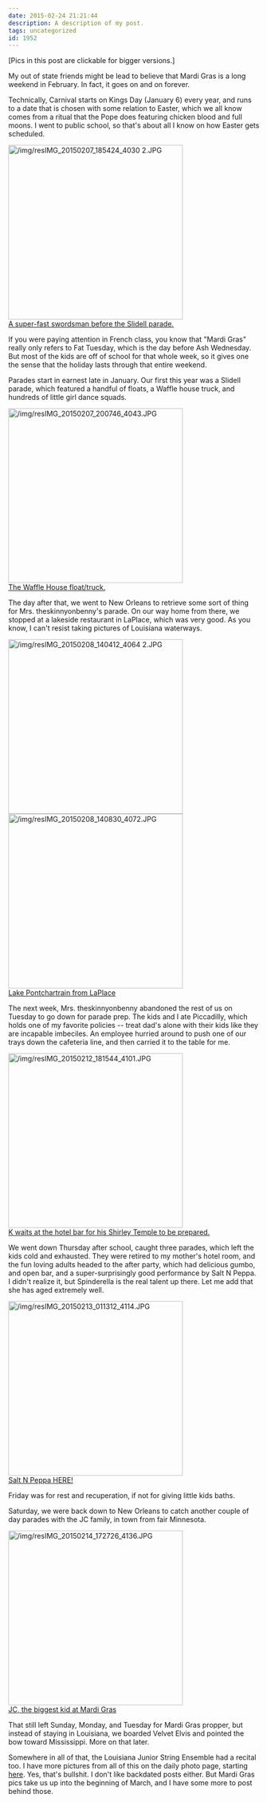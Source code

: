 ```yaml
---
date: 2015-02-24 21:21:44
description: A description of my post.
tags: uncategorized
id: 1952
---
```

[Pics in this post are clickable for bigger versions.]

My out of state friends might be lead to believe that Mardi Gras is a long weekend in February.  In fact, it goes on and on forever.

Technically, Carnival starts on Kings Day (January 6) every year, and runs to a date that is chosen with some relation to Easter, which we all know comes from a ritual that the Pope does featuring chicken blood and full moons.  I went to public school, so that's about all I know on how Easter gets scheduled.
<!--more-->
<a class="lightview centered" href="/img/resIMG_20150207_185424_4030 2.JPG" data-lightview-caption="A super-fast swordsman before the Slidell parade.
" data-lightview-group="group1"><img src="/img/resIMG_20150207_185424_4030 2.JPG" alt="/img/resIMG_20150207_185424_4030 2.JPG" width="350px"><br><span class="caption">A super-fast swordsman before the Slidell parade.
</span></a>

If you were paying attention in French class, you know that "Mardi Gras" really only refers to Fat Tuesday, which is the day before Ash Wednesday.  But most of the kids are off of school for that whole week, so it gives one the sense that the holiday lasts through that entire weekend.  

Parades start in earnest late in January.  Our first this year was a Slidell parade, which featured a handful of floats, a Waffle house truck, and hundreds of little girl dance squads.  

<a class="lightview centered" href="/img/resIMG_20150207_200746_4043.JPG" data-lightview-caption="The Waffle House float/truck.
" data-lightview-group="group1"><img src="/img/resIMG_20150207_200746_4043.JPG" alt="/img/resIMG_20150207_200746_4043.JPG" width="350px"><br><span class="caption">The Waffle House float/truck.
</span></a>

The day after that, we went to New Orleans to retrieve some sort of thing for Mrs. theskinnyonbenny's parade.  On our way home from there, we stopped at a lakeside restaurant in LaPlace, which was very good.  As you know, I can't resist taking pictures of Louisiana waterways.

<a class="lightview centered" href="/img/resIMG_20150208_140412_4064 2.JPG" data-lightview-caption="" data-lightview-group="group1"><img src="/img/resIMG_20150208_140412_4064 2.JPG" alt="/img/resIMG_20150208_140412_4064 2.JPG" width="350px"><br><span class="caption"></span></a>
<a class="lightview centered" href="/img/resIMG_20150208_140830_4072.JPG" data-lightview-caption="Lake Pontchartrain from LaPlace
" data-lightview-group="group1"><img src="/img/resIMG_20150208_140830_4072.JPG" alt="/img/resIMG_20150208_140830_4072.JPG" width="350px"><br><span class="caption">Lake Pontchartrain from LaPlace
</span></a>

The next week, Mrs. theskinnyonbenny abandoned the rest of us on Tuesday to go down for parade prep.  The kids and I ate Piccadilly, which holds one of my favorite policies -- treat dad's alone with their kids like they are incapable imbeciles.  An employee hurried around to push one of our trays down the cafeteria line, and then carried it to the table for me.

<a class="lightview centered" href="/img/resIMG_20150212_181544_4101.JPG" data-lightview-caption="K waits at the hotel bar for his Shirley Temple to be prepared.
" data-lightview-group="group1"><img src="/img/resIMG_20150212_181544_4101.JPG" alt="/img/resIMG_20150212_181544_4101.JPG" width="350px"><br><span class="caption">K waits at the hotel bar for his Shirley Temple to be prepared.
</span></a>

We went down Thursday after school, caught three parades, which left the kids cold and exhausted.  They were retired to my mother's hotel room, and the fun loving adults headed to the after party, which had delicious gumbo, and open bar, and a super-surprisingly good performance by Salt N Peppa.  I didn't realize it, but Spinderella is the real talent up there.  Let me add that she has aged extremely well.

<a class="lightview centered" href="/img/resIMG_20150213_011312_4114.JPG" data-lightview-caption="Salt N Peppa HERE!
" data-lightview-group="group1"><img src="/img/resIMG_20150213_011312_4114.JPG" alt="/img/resIMG_20150213_011312_4114.JPG" width="350px"><br><span class="caption">Salt N Peppa HERE!
</span></a>

Friday was for rest and recuperation, if not for giving little kids baths.

Saturday, we were back down to New Orleans to catch another couple of day parades with the JC family, in town from fair Minnesota.  

<a class="lightview centered" href="/img/resIMG_20150214_172726_4136.JPG" data-lightview-caption="JC, the biggest kid at Mardi Gras
" data-lightview-group="group1"><img src="/img/resIMG_20150214_172726_4136.JPG" alt="/img/resIMG_20150214_172726_4136.JPG" width="350px"><br><span class="caption">JC, the biggest kid at Mardi Gras
</span></a>

That still left Sunday, Monday, and Tuesday for Mardi Gras propper, but instead of staying in Louisiana, we boarded Velvet Elvis and pointed the bow toward Mississippi.  More on that later.

Somewhere in all of that, the Louisiana Junior String Ensemble had a recital too.  I have more pictures from all of this on the daily photo page, starting <a href="http://theskinnyonbenny.com/dailyphoto/2015/page.php?year=2015&month=2&day=16">here</a>.  Yes, that's bullshit.  I don't like backdated posts either.  But Mardi Gras pics take us up into the beginning of March, and I have some more to post behind those.  